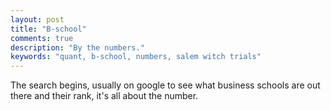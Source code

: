 ```yaml
---
layout: post
title: "B-school"
comments: true
description: "By the numbers."
keywords: "quant, b-school, numbers, salem witch trials"
---
```


The search begins, usually on google to see what business schools are out there and their rank, it's all about the number. 
